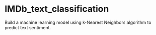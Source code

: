 # IMDb_text_classification
Build a machine learning model using k-Nearest Neighbors algorithm to predict text sentiment.
